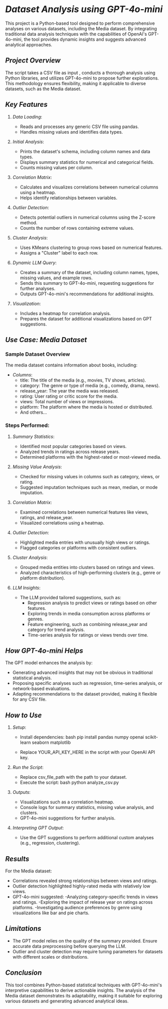 # *Dataset Analysis using GPT-4o-mini*

This project is a Python-based tool designed to perform comprehensive analyses on various datasets, including the Media dataset. By integrating traditional data analysis techniques with the capabilities of OpenAI's GPT-4o-mini, the tool provides dynamic insights and suggests advanced analytical approaches.


## *Project Overview*

The script takes a CSV file as input , conducts a thorough analysis using Python libraries, and utilizes GPT-4o-mini to propose further explorations. This methodology ensures flexibility, making it applicable to diverse datasets, such as the Media dataset.


## *Key Features*

1. *Data Loading*:
   - Reads and processes any generic CSV file using pandas.
   - Handles missing values and identifies data types.

2. *Initial Analysis*:
   - Prints the dataset's schema, including column names and data types.
   - Displays summary statistics for numerical and categorical fields.
   - Counts missing values per column.

3. *Correlation Matrix*:
   - Calculates and visualizes correlations between numerical columns using a heatmap.
   - Helps identify relationships between variables.

4. *Outlier Detection*:
   - Detects potential outliers in numerical columns using the Z-score method.
   - Counts the number of rows containing extreme values.

5. *Cluster Analysis*:
   - Uses KMeans clustering to group rows based on numerical features.
   - Assigns a "Cluster" label to each row.

6. *Dynamic LLM Query*:
   - Creates a summary of the dataset, including column names, types, missing values, and example rows.
   - Sends this summary to GPT-4o-mini, requesting suggestions for further analyses.
   - Outputs GPT-4o-mini's recommendations for additional insights.

7. *Visualization*:
   - Includes a heatmap for correlation analysis.
   - Prepares the dataset for additional visualizations based on GPT suggestions.


## *Use Case: Media Dataset*

### Sample Dataset Overview
The media dataset contains information about books, including:
- *Columns*:
  - title: The title of the media (e.g., movies, TV shows, articles).
  - category: The genre or type of media (e.g., comedy, drama, news).
  - release_year: The year the media was released.
  - rating: User rating or critic score for the media.
  - views: Total number of views or impressions.
  - platform: The platform where the media is hosted or distributed.
  - And others...

### Steps Performed:
1. *Summary Statistics*:
   - Identified most popular categories based on views.
   - Analyzed trends in ratings across release years.
   - Determined platforms with the highest-rated or most-viewed media.

2. *Missing Value Analysis*:
   - Checked for missing values in columns such as category, views, or rating.
   - Suggested imputation techniques such as mean, median, or mode imputation.

3. *Correlation Matrix*:
   - Examined correlations between numerical features like views, ratings, and release_year.
   - Visualized correlations using a heatmap.

4. *Outlier Detection*:
   - Highlighted media entries with unusually high views or ratings.
   - Flagged categories or platforms with consistent outliers.
     
5. *Cluster Analysis*:
   - Grouped media entities into clusters based on ratings and views.
   - Analyzed characteristics of high-performing clusters (e.g., genre or platform distribution).
    
6. *LLM Insights*:
   - The LLM provided tailored suggestions, such as:
     - Regression analysis to predict views or ratings based on other features.
     - Exploring trends in media consumption across platforms or genres.
     - Feature engineering, such as combining release_year and category for trend analysis.
     - Time-series analysis for ratings or views trends over time.

## *How GPT-4o-mini Helps*

The GPT model enhances the analysis by:
- Generating advanced insights that may not be obvious in traditional statistical analysis.
- Proposing specific analyses such as regression, time-series analysis, or network-based evaluations.
- Adapting recommendations to the dataset provided, making it flexible for any CSV file.


## *How to Use*

1. *Setup*:
   - Install dependencies:
     bash
     pip install pandas numpy openai scikit-learn seaborn matplotlib
     
   - Replace YOUR_API_KEY_HERE in the script with your OpenAI API key.

2. *Run the Script*:
   - Replace csv_file_path with the path to your dataset.
   - Execute the script:
     bash
     python analyze_csv.py
     

3. *Outputs*:
   - Visualizations such as a correlation heatmap.
   - Console logs for summary statistics, missing value analysis, and clusters.
   - GPT-4o-mini suggestions for further analysis.

4. *Interpreting GPT Output*:
   - Use the GPT suggestions to perform additional custom analyses (e.g., regression, clustering).


## *Results*

For the Media dataset:
- Correlations revealed strong relationships between views and ratings.
- Outlier detection highlighted highly-rated media with relatively low views.
- GPT-4o-mini suggested:
    -Analyzing category-specific trends in views and ratings.
    -Exploring the impact of release year on ratings across platforms.
    -Investigating audience preferences by genre using visualizations like bar and pie charts.


## *Limitations*

- The GPT model relies on the quality of the summary provided. Ensure accurate data preprocessing before querying the LLM.
- Outlier and cluster detection may require tuning parameters for datasets with different scales or distributions.


## *Conclusion*

This tool combines Python-based statistical techniques with GPT-4o-mini's interpretive capabilities to derive actionable insights. The analysis of the Media dataset demonstrates its adaptability, making it suitable for exploring various datasets and generating advanced analytical ideas.


